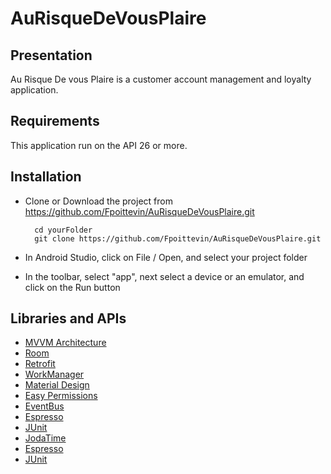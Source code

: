 # AuRisqueDeVousPlaire

## Presentation
Au Risque De vous Plaire is a customer account management and loyalty application.

## Requirements

This application run on the API 26 or more.

## Installation

* Clone or Download the project from https://github.com/Fpoittevin/AuRisqueDeVousPlaire.git

		cd yourFolder
		git clone https://github.com/Fpoittevin/AuRisqueDeVousPlaire.git

* In Android Studio, click on File / Open, and select your project folder
* In the toolbar, select "app", next select a device or an emulator, and click on the Run button

## Libraries and APIs

* [MVVM Architecture](https://developer.android.com/jetpack/guide)
* [Room](https://developer.android.com/jetpack/androidx/releases/room)
* [Retrofit](https://square.github.io/retrofit/)
* [WorkManager](https://developer.android.com/topic/libraries/architecture/workmanager?gclid=CjwKCAiAkJKCBhAyEiwAKQBCkqDaq7gr4U71eCOH5MIGXnx9aLmjHiy_4_lY9n9vzetpGIb3iGEiexoC42sQAvD_BwE&gclsrc=aw.ds)
* [Material Design](https://material.io/)
* [Easy Permissions](https://github.com/googlesamples/easypermissions)
* [EventBus](https://github.com/greenrobot/EventBus)
* [Espresso](https://developer.android.com/training/testing/espresso/)
* [JUnit](https://junit.org/junit5/)
* [JodaTime](https://github.com/JodaOrg/joda-time)
* [Espresso](https://developer.android.com/training/testing/espresso/)
* [JUnit](https://junit.org/junit5/)
